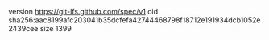 version https://git-lfs.github.com/spec/v1
oid sha256:aac8199afc203041b35dcfefa42744468798f18712e191934dcb1052e2439cee
size 1399
